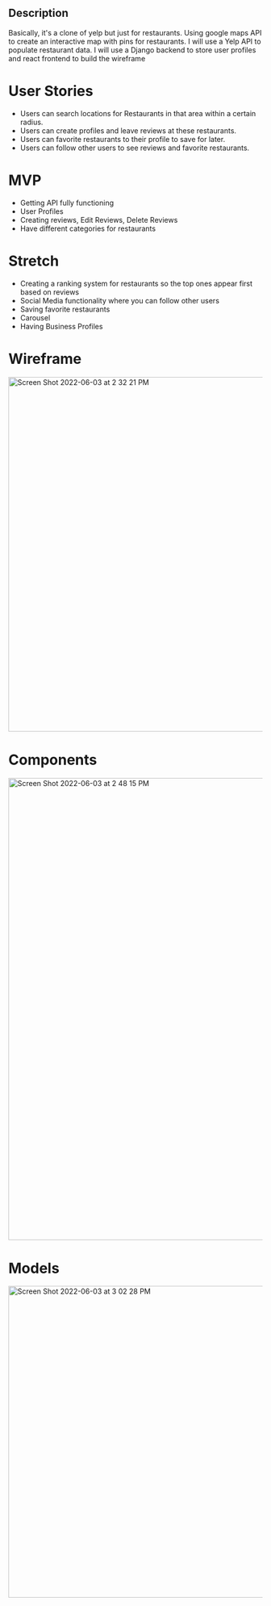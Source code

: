 ## Description
Basically, it's a clone of yelp but just for restaurants. Using google maps API to create an interactive map with pins for restaurants. I will use a Yelp API to populate restaurant data. I will use a Django backend to store user profiles and react frontend to build the wireframe

# User Stories

- Users can search locations for Restaurants in that area within a certain radius. 
- Users can create profiles and leave reviews at these restaurants. 
- Users can favorite restaurants to their profile to save for later. 
- Users can follow other users to see reviews and favorite restaurants.

# MVP
- Getting API fully functioning
- User Profiles
- Creating reviews, Edit Reviews, Delete Reviews
- Have different categories for restaurants

# Stretch
- Creating a ranking system for restaurants so the top ones appear first based on reviews
- Social Media functionality where you can follow other users
- Saving favorite restaurants
- Carousel
- Having Business Profiles

# Wireframe
<img width="703" alt="Screen Shot 2022-06-03 at 2 32 21 PM" src="https://user-images.githubusercontent.com/101610362/171931312-ac143cf3-cad2-47dd-a24a-00f511ba09a9.png">

# Components
<img width="916" alt="Screen Shot 2022-06-03 at 2 48 15 PM" src="https://user-images.githubusercontent.com/101610362/171931363-52294f1e-3ba3-4704-add9-ef7020bd5fe8.png">

# Models
<img width="618" alt="Screen Shot 2022-06-03 at 3 02 28 PM" src="https://user-images.githubusercontent.com/101610362/171931419-d63f4776-9f45-42bb-a9c4-042dd9e646d8.png">

